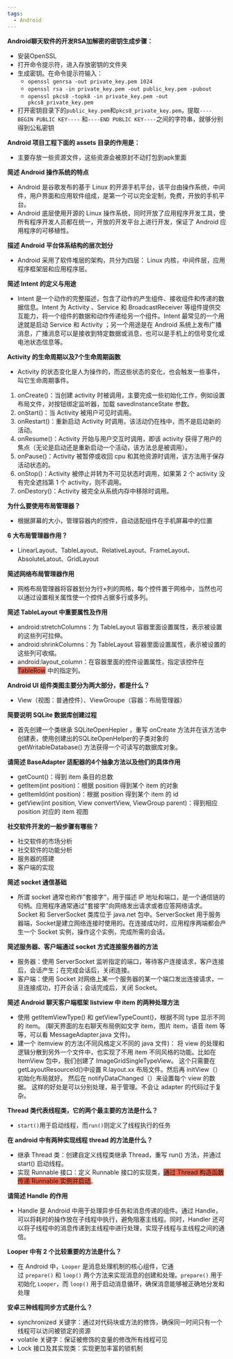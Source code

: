 ```yaml
---
tags:
  - Android
---
```

**Android聊天软件的开发RSA加解密的密钥生成步骤：**
- 安装OpenSSL
- 打开命令提示符，进入存放密钥的文件夹
- 生成密钥。在命令提示符输入：
	- `openssl genrsa -out private_key.pem 1024`
	- `openssl rsa -in private_key.pem -out public_key.pem -pubout`
	- `openssl pkcs8 -topk8 -in private_key.pem -out pkcs8_private_key.pem`
- 打开密钥目录下的`public_key.pem`和`pkcs8_private_key.pem`，提取`----BEGIN PUBLIC KEY----`
  和`----END PUBLIC KEY----`之间的字符串，就够分别得到公私密钥

**Android 项目工程下面的 assets 目录的作用是：**
- 主要存放一些资源文件，这些资源会被原封不动打包到apk里面

**简述 Android 操作系统的特点**
- Android 是谷歌发布的基于 Linux 的开源手机平台，该平台由操作系统，中间件，用户界面和应用软件组成，是第一个可以完全定制，免费，开放的手机平台。
- Android 底层使用开源的 Linux 操作系统，同时开放了应用程序开发工具，使所有程序开发人员都在统一，开放的开发平台上进行开发，保证了 Android 应用程序的可移植性。

**描述 Android 平台体系结构的层次划分**
- Android 采用了软件堆层的架构，共分为四层： Linux 内核，中间件层，应用程序框架层和应用程序层。

**简述 Intent 的定义与用途**
- Intent 是一个动作的完整描述，包含了动作的产生组件、接收组件和传递的数据信息。Intent 为 Activity 、Service 和 BroadcastReceiver 等组件提供交互能力，将一个组件的数据和动作传递给另一个组件。Intent 最常见的一个用途就是启动 Service 和 Activity ；另一个用途是在 Android 系统上发布广播消息，广播消息可以是接收到特定数据或消息，也可以是手机上的信号变化或电池状态信息等。

**Activity 的生命周期以及7个生命周期函数**
- Activity 的状态变化是人为操作的，而这些状态的变化，也会触发一些事件，叫它生命周期事件。
1. onCreate()：当创建 activity 时被调用，主要完成一些初始化工作，例如设置布局文件，对按钮绑定监听器，加载 savedlnstanceState 参数。
2. onStart()：当 Activity 被用户可见时调用。
3. onRestart()：重新启动 Activity 时调用，该活动仍在栈中，而不是启动新的活动。
4. onResume()：Activity 开始与用户交互时调用，即该 activity 获得了用户的焦点（无论是启动还是重新启动一个活动，该方法总是被调用）。
5. onPause()：Activity 被暂停或收回 cpu 和其他资源时调用，该方法用于保存活动状态的。
6. onStop()：Activity 被停止并转为不可见状态时调用，如果第 2 个 activity 没有完全遮挡第 1 个 activity，则不调用。
7. onDestory()：Activity 被完全从系统内存中移除时调用。

**为什么要使用布局管理器？**
- 根据屏幕的大小，管理容器内的控件，自动适配组件在手机屏幕中的位置

**6 大布局管理器作用？**
- LinearLayout、TableLayout、RelativeLayout、FrameLayout、AbsoluteLatout、GridLayout

**简述网络布局管理器作用**
- 网格布局管理器将容器划分为行×列的网格，每个控件置于网格中，当然也可以通过设置相关属性使一个控件占据多行或多列。

**简述 TableLayout 中重要属性及作用**
- android:stretchColumns：为 TableLayout 容器里面设置属性，表示被设置的这些列可拉伸。
- android:shrinkColumns：为 TableLayout 容器里面设置属性，表示被设置的这些列可收缩。
- android:layout_column：在容器里面的控件设置属性，指定该控件在 <span style="background:#f2634a">TableRow</span> 中的指定列。

**Android UI 组件类图主要分为两大部分，都是什么？**
- View（视图：普通控件）、ViewGroupe（容器：布局管理器）

**简要说明 SQLite 数据库创建过程**
- 首先创建一个类继承 SQLiteOpenHepler ，重写 onCreate 方法并在该方法中创建表，使用创建出的SQLiteOpenHelper的子类对象的 getWritableDatabase() 方法获得一个可读写的数据库对象。

**请简述 BaseAdapter 适配器的4个抽象方法以及他们的具体作用**
- getCount()：得到 item 条目的总数
- getItem(int position)：根据 position 得到某个 item 的对象
- getItemId(int position)：根据 position 得到某个 item 的 id 
- getView(int position, View convertView, ViewGroup parent)：得到相应 position 对应的 item 视图

**社交软件开发的一般步骤有哪些？**
- 社交软件的市场分析
- 社交软件的功能分析
- 服务器的搭建
- 客户端的实现

**简述 socket 通信基础**
 - 所谓 socket 通常也称作”套接字“，用于描述 IP 地址和端口，是一个通信链的句柄。应用程序通常通过"套接字"向网络发出请求或者应答网络请求。 Socket 和 ServerSocket 类库位于 java.net 包中。ServerSocket 用于服务器端，Socket是建立网络连接时使用的。在连接成功时，应用程序两端都会产生一个 Socket 实例，操作这个实例，完成所需的会话。

**简述服务器、客户端通过 socket 方式连接服务器的方法**
- 服务器：使用 ServerSocket 监听指定的端口，等待客户连接请求，客户连接后，会话产生；在完成会话后，关闭连接。
- 客户端：使用 Socket 对网络上某一个服务器的某一个端口发出连接请求，一旦连接成功，打开会话；会话完成后，关闭 Socket。

**简述 Android 聊天客户端框架 listview 中 item 的两种处理方法**
- 使用 getItemViewType() 和 getViewTypeCount()，根据不同 type 显示不同的 item。 (聊天界面的左右聊天布局例如文字 item，图片 item，语音 item 等等，可以看 MessageAdapter.java 文件)。
- 建一个 itemview 的方法(不同风格定义不同的 java 文件)： 将 view 的处理和逻辑分散到另外一个文件中，也实现了不用 item 不同风格的功能。比如在 ItemView 包中，我们创建了 ImageGridSingleTypeView。 这个只需要在getLayoutResourceId()中设置 R.layout.xx 布局文件。然后再 initView（）初始化布局就好。 然后在 notifyDataChanged（）来设置每个 view 的数据。 这样的好处是可以分别处理，易于管理。不会让 adapter 的代码过于复杂。

**Thread 类代表线程类，它的两个最主要的方法是什么？**
- `start()`用于启动线程，而`run()`则定义了线程执行的任务

**在 android 中有两种实现线程 thread 的方法是什么？**
- 继承 Thread 类：创建自定义线程类继承 Thread，重写 run() 方法，并通过 start() 启动线程。
- 实现 Runnable 接口：定义 Runnable 接口的实现类，<span style="background:#f2634a">通过 Thread 构造函数传递 Runnable 实例并启动</span>。

**请简述 Handle 的作用**
- Handle 是 Android 中用于处理异步任务和消息传递的组件。通过 Handle，可以将耗时的操作放在子线程中执行，避免阻塞主线程。同时，Handler 还可以将子线程中的消息传递到主线程中进行处理，实现子线程与主线程之间的通信。

**Looper 中有 2 个比较重要的方法是什么？**
- 在 Android 中，`Looper` 是消息处理机制的核心组件，它通过 `prepare()` 和 `loop()` 两个方法来实现消息的创建和处理。`prepare()` 用于初始化 `Looper`，而 `loop()` 用于启动消息循环，确保消息能够被正确地分发和处理

**安卓三种线程同步方式是什么？**
- synchronized 关键字：通过对代码块或方法的修饰，确保同一时间只有一个线程可以访问被锁定的资源
- volatile 关键字：保证被修饰的变量的修改所有线程可见
- Lock 接口及其实现类：实现更加丰富的锁机制
